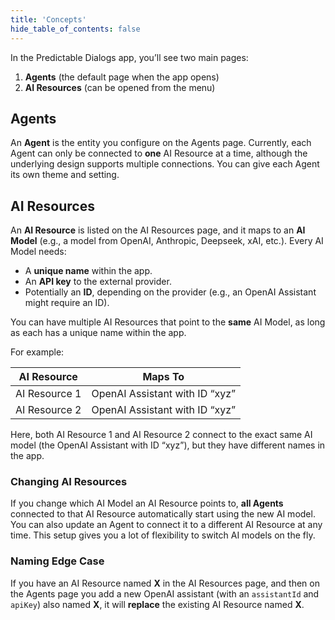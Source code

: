 ```yaml
---
title: 'Concepts'
hide_table_of_contents: false
---
```


In the Predictable Dialogs app, you’ll see two main pages:

1. **Agents** (the default page when the app opens)  
2. **AI Resources** (can be opened from the menu)

## Agents

An **Agent** is the entity you configure on the Agents page. Currently, each Agent can only be connected to **one** AI Resource at a time, although the underlying design supports multiple connections. 
You can give each Agent its own theme and setting.

## AI Resources

An **AI Resource** is listed on the AI Resources page, and it maps to an **AI Model** (e.g., a model from OpenAI, Anthropic, Deepseek, xAI, etc.). Every AI Model needs:

- A **unique name** within the app.
- An **API key** to the external provider.
- Potentially an **ID**, depending on the provider (e.g., an OpenAI Assistant might require an ID).

You can have multiple AI Resources that point to the **same** AI Model, as long as each has a unique name within the app.

For example:

| **AI Resource**  | **Maps To**                            |
|------------------|----------------------------------------|
| AI Resource 1    | OpenAI Assistant with ID “xyz”         |
| AI Resource 2    | OpenAI Assistant with ID “xyz”         |

Here, both AI Resource 1 and AI Resource 2 connect to the exact same AI model (the OpenAI Assistant with ID “xyz”), but they have different names in the app.

### Changing AI Resources

If you change which AI Model an AI Resource points to, **all Agents** connected to that AI Resource automatically start using the new AI model. You can also update an Agent to connect it to a different AI Resource at any time. This setup gives you a lot of flexibility to switch AI models on the fly.

### Naming Edge Case

If you have an AI Resource named **X** in the AI Resources page, and then on the Agents page you add a new OpenAI assistant (with an `assistantId` and `apiKey`) also named **X**, it will **replace** the existing AI Resource named **X**.